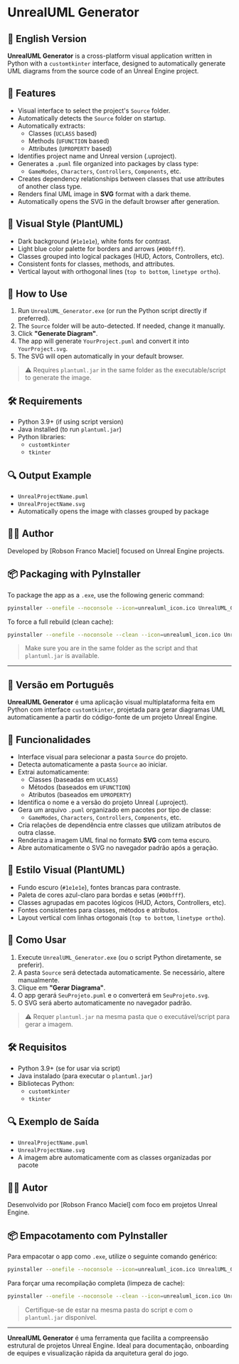 # UnrealUML Generator

## 📘 English Version

**UnrealUML Generator** is a cross-platform visual application written in Python with a `customtkinter` interface, designed to automatically generate UML diagrams from the source code of an Unreal Engine project.

## 🔧 Features

- Visual interface to select the project's `Source` folder.
- Automatically detects the `Source` folder on startup.
- Automatically extracts:
  - Classes (`UCLASS` based)
  - Methods (`UFUNCTION` based)
  - Attributes (`UPROPERTY` based)
- Identifies project name and Unreal version (.uproject).
- Generates a `.puml` file organized into packages by class type:
  - `GameModes`, `Characters`, `Controllers`, `Components`, etc.
- Creates dependency relationships between classes that use attributes of another class type.
- Renders final UML image in **SVG** format with a dark theme.
- Automatically opens the SVG in the default browser after generation.

## 🌟 Visual Style (PlantUML)

- Dark background (`#1e1e1e`), white fonts for contrast.
- Light blue color palette for borders and arrows (`#00bfff`).
- Classes grouped into logical packages (HUD, Actors, Controllers, etc).
- Consistent fonts for classes, methods, and attributes.
- Vertical layout with orthogonal lines (`top to bottom`, `linetype ortho`).

## 🚀 How to Use

1. Run `UnrealUML_Generator.exe` (or run the Python script directly if preferred).
2. The `Source` folder will be auto-detected. If needed, change it manually.
3. Click **"Generate Diagram"**.
4. The app will generate `YourProject.puml` and convert it into `YourProject.svg`.
5. The SVG will open automatically in your default browser.

> ⚠️ Requires `plantuml.jar` in the same folder as the executable/script to generate the image.

## 🛠 Requirements

- Python 3.9+ (if using script version)
- Java installed (to run `plantuml.jar`)
- Python libraries:
  - `customtkinter`
  - `tkinter`

## 🔍 Output Example

- `UnrealProjectName.puml`
- `UnrealProjectName.svg`
- Automatically opens the image with classes grouped by package

## 🧑‍💻 Author

Developed by [Robson Franco Maciel] focused on Unreal Engine projects.

## 📦 Packaging with PyInstaller

To package the app as a `.exe`, use the following generic command:

```bash
pyinstaller --onefile --noconsole --icon=unrealuml_icon.ico UnrealUML_Generator.py
```

To force a full rebuild (clean cache):

```bash
pyinstaller --onefile --noconsole --clean --icon=unrealuml_icon.ico UnrealUML_Generator.py
```

> Make sure you are in the same folder as the script and that `plantuml.jar` is available.

---

## 📗 Versão em Português

**UnrealUML Generator** é uma aplicação visual multiplataforma feita em Python com interface `customtkinter`, projetada para gerar diagramas UML automaticamente a partir do código-fonte de um projeto Unreal Engine.

## 🔧 Funcionalidades

- Interface visual para selecionar a pasta `Source` do projeto.
- Detecta automaticamente a pasta `Source` ao iniciar.
- Extrai automaticamente:
  - Classes (baseadas em `UCLASS`)
  - Métodos (baseados em `UFUNCTION`)
  - Atributos (baseados em `UPROPERTY`)
- Identifica o nome e a versão do projeto Unreal (.uproject).
- Gera um arquivo `.puml` organizado em pacotes por tipo de classe:
  - `GameModes`, `Characters`, `Controllers`, `Components`, etc.
- Cria relações de dependência entre classes que utilizam atributos de outra classe.
- Renderiza a imagem UML final no formato **SVG** com tema escuro.
- Abre automaticamente o SVG no navegador padrão após a geração.

## 🌟 Estilo Visual (PlantUML)

- Fundo escuro (`#1e1e1e`), fontes brancas para contraste.
- Paleta de cores azul-claro para bordas e setas (`#00bfff`).
- Classes agrupadas em pacotes lógicos (HUD, Actors, Controllers, etc).
- Fontes consistentes para classes, métodos e atributos.
- Layout vertical com linhas ortogonais (`top to bottom`, `linetype ortho`).

## 🚀 Como Usar

1. Execute `UnrealUML_Generator.exe` (ou o script Python diretamente, se preferir).
2. A pasta `Source` será detectada automaticamente. Se necessário, altere manualmente.
3. Clique em **"Gerar Diagrama"**.
4. O app gerará `SeuProjeto.puml` e o converterá em `SeuProjeto.svg`.
5. O SVG será aberto automaticamente no navegador padrão.

> ⚠️ Requer `plantuml.jar` na mesma pasta que o executável/script para gerar a imagem.

## 🛠 Requisitos

- Python 3.9+ (se for usar via script)
- Java instalado (para executar o `plantuml.jar`)
- Bibliotecas Python:
  - `customtkinter`
  - `tkinter`

## 🔍 Exemplo de Saída

- `UnrealProjectName.puml`
- `UnrealProjectName.svg`
- A imagem abre automaticamente com as classes organizadas por pacote

## 🧑‍💻 Autor

Desenvolvido por [Robson Franco Maciel] com foco em projetos Unreal Engine.

## 📦 Empacotamento com PyInstaller

Para empacotar o app como `.exe`, utilize o seguinte comando genérico:

```bash
pyinstaller --onefile --noconsole --icon=unrealuml_icon.ico UnrealUML_Generator.py
```

Para forçar uma recompilação completa (limpeza de cache):

```bash
pyinstaller --onefile --noconsole --clean --icon=unrealuml_icon.ico UnrealUML_Generator.py
```

> Certifique-se de estar na mesma pasta do script e com o `plantuml.jar` disponível.

---
**UnrealUML Generator** é uma ferramenta que facilita a compreensão estrutural de projetos Unreal Engine. Ideal para documentação, onboarding de equipes e visualização rápida da arquitetura geral do jogo.

